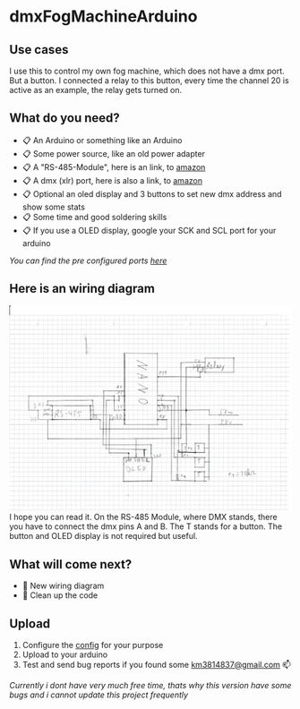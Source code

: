 # dmxFogMachineArduino
## __Use cases__
I use this to control my own fog machine, which does not have a dmx port. But a button. I connected a relay to this button, every time the channel 20 is active as an example, the relay gets turned on.

## What do you need?
- 📋  An Arduino or something like an Arduino
- 📋 Some power source, like an old power adapter
- 📋  A "RS-485-Module", here is an link, to [amazon](https://amzn.eu/d/3U1l6WY)
- 📋  A dmx (xlr) port, here is also a link, to [amazon](https://amzn.eu/d/h2HQj6V)
- 📋  Optional an oled display and 3 buttons to set new dmx address and show some stats
- 📋  Some time and good soldering skills
- 📋  If you use a OLED display, google your SCK and SCL port for your arduino

*You can find the pre configured ports [here](/lib/config/src/config.h)*

## Here is an wiring diagram
![image](<docs/picture.jpg>)
I hope you can read it.
On the RS-485 Module, where DMX stands, there you have to connect the dmx pins A and B.
The T stands for a button.
The button and OLED display is not required but useful.

## What will come next?
- 📝 New wiring diagram
- 📝 Clean up the code

## Upload
1. Configure the [config](/lib/config/src/config.h) for your purpose 
2. Upload to your arduino
3. Test and send bug reports if you found some km3814837@gmail.com 📫


*Currently i dont have very much free time, thats why this version have some bugs and i cannot update this project frequently*